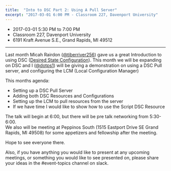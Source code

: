 ```yaml
---
title:  "Into to DSC Part 2: Using A Pull Server"
excerpt: "2017-03-01 6:00 PM - Classroom 227, Davenport University"
---
```


* 2017-03-01 5:30 PM to 7:00 PM
* Classroom 227, Davenport University
* 6191 Kraft Avenue S.E., Grand Rapids, MI 49512

---

Last month Micah Rairdon ([@tiberriver256](http://tiberriver256.github.io/)) gave us a great Introduction to using DSC ([Desired State Configuration](https://msdn.microsoft.com/en-us/PowerShell/dsc/overview)). 
This month we will be expanding on DSC and I ([@dotps1](https://dotps1.github.io/)) will be giving a demonstration on using a DSC Pull server, and configuring the LCM (Local Configuration Manager)

This months agenda:

* Setting up a DSC Pull Server
* Adding both DSC Resources and Configurations
* Setting up the LCM to pull resources from the server 
* If we have time I would like to show how to use the Script DSC Resource

The talk will begin at 6:00, but there will be pre talk networking from 5:30-6:00.  
We also will be meeting at Peppinos South (1515 Eastport Drive SE Grand Rapids, MI 49508) for some appetizers and fellowship after the meeting.

Hope to see everyone there.

Also, if you have anything you would like to present at any upcoming meetings, or something you would like to see presented on, please share your ideas in the #event-topics channel on slack.
